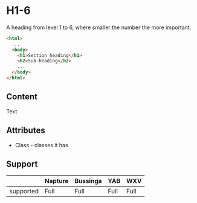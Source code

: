 # H1-6
A heading from level 1 to 6, where smaller the number the more important.

```html
<html>
  ...
  <body>
    <h1>Section heading</h1>
    <h2>Sub-heading</h2>
    ...
  </body>
</html>
```

## Content
Text

## Attributes
- Class - classes it has

## Support

|           | Napture | Bussinga | YAB  | WXV  |
| --------- | ------- | -------- | ---- | ---- |
| supported | Full    | Full     | Full | Full |